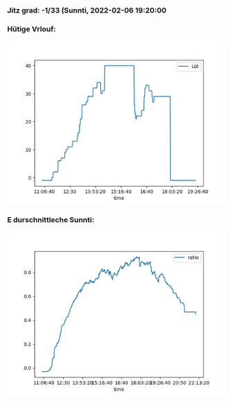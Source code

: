 ### Jitz grad: -1/33 (Sunnti, 2022-02-06 19:20:00

### Hütige Vrlouf:
![Graph](Today.png)

### E durschnittleche Sunnti:
![Graph](Sunnti.png)
